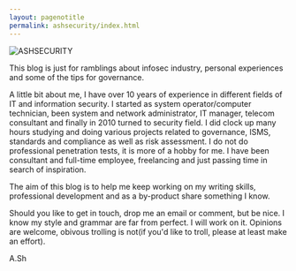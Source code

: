 ```yaml
---
layout: pagenotitle
permalink: ashsecurity/index.html
---
```


  <img src="{{ site.url }}/images/ASHSecurity.png" alt="ASHSECURITY">


This blog is just for ramblings about infosec industry, personal experiences and some of the tips for governance. 

A little bit about me, I have over 10 years of experience in different fields of IT and information security. I started as system operator/computer technician, been system and network administrator, IT manager, telecom consultant and finally in 2010 turned to security field. I did clock up many hours studying and doing various projects related to governance, ISMS, standards and compliance as well as risk assessment. I do not do professional penetration tests, it is more of a hobby for me. I have been consultant and full-time employee, freelancing and just passing time in search of inspiration.

The aim of this blog is to help me keep working on my writing skills, professional development and as a by-product share something I know.

Should you like to get in touch, drop me an email or comment, but be nice. I know my style and grammar are far from perfect. I will work on it. Opinions are welcome, obivous trolling is not(if you'd like to troll, please at least make an effort).

A.Sh
